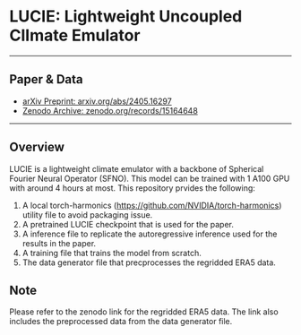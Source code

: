# LUCIE: Lightweight Uncoupled ClImate Emulator


---

## Paper & Data

- [arXiv Preprint: arxiv.org/abs/2405.16297](https://arxiv.org/abs/2405.16297)
- [Zenodo Archive: zenodo.org/records/15164648](https://zenodo.org/records/15164648)

---

## Overview

LUCIE is a lightweight climate emulator with a backbone of Spherical Fourier Neural Operator (SFNO). This model can be trained with 1 A100 GPU with around 4 hours at most.
This repository prvides the following:
1. A local torch-harmonics (https://github.com/NVIDIA/torch-harmonics) utility file to avoid packaging issue.
2. A pretrained LUCIE checkpoint that is used for the paper.
3. A inference file to replicate the autoregressive inference used for the results in the paper.
4. A training file that trains the model from scratch.
5. The data generator file that precprocesses the regridded ERA5 data.

## Note
Please refer to the zenodo link for the regridded ERA5 data. The link also includes the preprocessed data from the data generator file.
